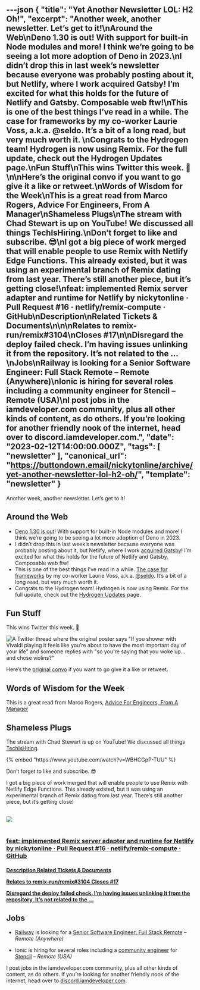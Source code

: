 ---json
{
  "title": "Yet Another Newsletter LOL: H2 Oh!",
  "excerpt": "Another week, another newsletter. Let’s get to it!\nAround the Web\nDeno 1.30 is out! With support for built-in Node modules and more! I think we’re going to be seeing a lot more adoption of Deno in 2023.\nI didn’t drop this in last week’s newsletter because everyone was probably posting about it, but Netlify, where I work acquired Gatsby! I’m excited for what this holds for the future of Netlify and Gatsby. Composable web ftw!\nThis is one of the best things I’ve read in a while. The case for frameworks by my co-worker Laurie Voss, a.k.a. @seldo. It’s a bit of a long read, but very much worth it. \nCongrats to the Hydrogen team! Hydrogen is now using Remix. For the full update, check out the Hydrogen Updates page.\nFun Stuff\nThis wins Twitter this week. 🤣\n\nHere’s the original convo if you want to go give it a like or retweet.\nWords of Wisdom for the Week\nThis is a great read from Marco Rogers, Advice For Engineers, From A Manager\nShameless Plugs\nThe stream with Chad Stewart is up on YouTube! We discussed all things TechIsHiring.\nDon’t forget to like and subscribe. 😎\nI got a big piece of work merged that will enable people to use Remix with Netlify Edge Functions. This already existed, but it was using an experimental branch of Remix dating from last year. There’s still another piece, but it’s getting close!\nfeat: implemented Remix server adapter and runtime for Netlify by nickytonline · Pull Request #16 · netlify/remix-compute · GitHub\nDescription\nRelated Tickets & Documents\n\n\nRelates to remix-run/remix#3104\nCloses #17\n\nDisregard the deploy failed check. I’m having issues unlinking it from the repository. It’s not related to the …\nJobs\nRailway is looking for a Senior Software Engineer: Full Stack Remote – Remote (Anywhere)\nIonic is hiring for several roles including a community engineer for Stencil – Remote (USA)\nI post jobs in the iamdeveloper.com community, plus all other kinds of content, as do others. If you’re looking for another friendly nook of the internet, head over to discord.iamdeveloper.com.",
  "date": "2023-02-12T14:00:00.000Z",
  "tags": [
    "newsletter"
  ],
  "canonical_url": "https://buttondown.email/nickytonline/archive/yet-another-newsletter-lol-h2-oh/",
  "template": "newsletter"
}
---

<p>Another week, another newsletter. Let&rsquo;s get to it!</p>
<h2>Around the Web</h2>
<ul>
<li><a href="https://deno.com/blog/v1.30?utm_source=nickytonline&amp;utm_medium=email&amp;utm_campaign=yet-another-newsletter-lol-h2-oh" target="_blank">Deno 1.30 is out</a>! With support for built-in Node modules and more! I think we&rsquo;re going to be seeing a lot more adoption of Deno in 2023.</li>
<li>I didn&rsquo;t drop this in last week&rsquo;s newsletter because everyone was probably posting about it, but Netlify, where I work <a href="https://www.netlify.com/press/netlify-acquires-gatsby-inc-to-accelerate-adoption-of-composable-web-architectures/?utm_source=nickytonline&amp;utm_medium=email&amp;utm_campaign=yet-another-newsletter-lol-h2-oh" target="_blank">acquired Gatsby</a>! I&rsquo;m excited for what this holds for the future of Netlify and Gatsby. Composable web ftw!</li>
<li>This is one of the best things I’ve read in a while. <a href="https://seldo.com/posts/the_case_for_frameworks?utm_source=nickytonline&amp;utm_medium=email&amp;utm_campaign=yet-another-newsletter-lol-h2-oh" target="_blank">The case for frameworks</a> by my co-worker Laurie Voss, a.k.a. <a href="https://elk.zone/toot.cafe/@seldo@alpaca.gold?utm_source=nickytonline&amp;utm_medium=email&amp;utm_campaign=yet-another-newsletter-lol-h2-oh" target="_blank">@seldo</a>. It&rsquo;s a bit of a long read, but very much worth it. </li>
<li>Congrats to the Hydrogen team! Hydrogen is now using Remix. For the full update, check out the <a href="https://hydrogen.shopify.dev/updates?utm_source=nickytonline&amp;utm_medium=email&amp;utm_campaign=yet-another-newsletter-lol-h2-oh" target="_blank">Hydrogen Updates</a> page.</li>
</ul>
<h2>Fun Stuff</h2>
<p>This wins Twitter this week. 🤣</p>
<p><img alt="A Twitter thread where the original poster says &quot;If you shower with Vivaldi playing it feels like you’re about to have the most important day of your life&quot; and someone replies with &quot;so you're saying that you woke up... and chose violins?&quot;" class="newsletter-image" src="https://buttondown-attachments.s3.us-west-2.amazonaws.com/images/edabb33f-9c69-4450-8946-43ffec1c1a90.png" /></p>
<p>Here&rsquo;s the <a href="https://twitter.com/ken_wheeler/status/1623313300984369153?utm_source=nickytonline&amp;utm_medium=email&amp;utm_campaign=yet-another-newsletter-lol-h2-oh" target="_blank">original convo</a> if you want to go give it a like or retweet.</p>
<h2>Words of Wisdom for the Week</h2>
<p>This is a great read from Marco Rogers, <a href="https://marcorogers.com/blog/advice-for-engineers-from-a-manager?utm_source=nickytonline&amp;utm_medium=email&amp;utm_campaign=yet-another-newsletter-lol-h2-oh" target="_blank">Advice For Engineers, From A Manager</a></p>
<h2>Shameless Plugs</h2>
<p>The stream with Chad Stewart is up on YouTube! We discussed all things <a href="https://www.techishiring.com?utm_source=nickytonline&amp;utm_medium=email&amp;utm_campaign=yet-another-newsletter-lol-h2-oh" target="_blank">TechIsHiring</a>.</p>{% embed "https://www.youtube.com/watch?v=WBHCGpP-TUU" %}
<p>Don&rsquo;t forget to like and subscribe. 😎</p>
<p>I got a big piece of work merged that will enable people to use Remix with Netlify Edge Functions. This already existed, but it was using an experimental branch of Remix dating from last year. There&rsquo;s still another piece, but it&rsquo;s getting close!</p>
<a href="https://github.com/netlify/remix-compute/pull/16?utm_source=nickytonline&amp;utm_medium=email&amp;utm_campaign=yet-another-newsletter-lol-h2-oh">
    <div class="news-social-card">
      <br />
<div class="float-left">
            <img class="link-image" src="https://opengraph.githubassets.com/5ffc4ade2189c21cc5004f69d79d93f1dd410bac60a25f67011c2a2e170b7e31/netlify/remix-compute/pull/16" />
        </div>
      <br />
<div class="float-left news-social-card-text">
            <h3 class="link-title" >feat: implemented Remix server adapter and runtime for Netlify by nickytonline · Pull Request #16 · netlify/remix-compute · GitHub</h3>
            <h4 class="link-description" >Description
Related Tickets &amp; Documents


Relates to remix-run/remix#3104
Closes #17

Disregard the deploy failed check. I&rsquo;m having issues unlinking it from the repository. It&rsquo;s not related to the &hellip;</h4>
        </div>
    </div>
</a><h2>Jobs</h2>
<ul>
<li>
<p><a href="https://railway.app/?utm_source=nickytonline&amp;utm_medium=email&amp;utm_campaign=yet-another-newsletter-lol-h2-oh" target="_blank">Railway</a> is looking for a <a href="https://railway.app/careers/full-stack?utm_source=nickytonline&amp;utm_medium=email&amp;utm_campaign=yet-another-newsletter-lol-h2-oh" target="_blank">Senior Software Engineer: Full Stack Remote</a> – <em>Remote (Anywhere)</em></p>
</li>
<li>
<p>Ionic is hiring for several roles including a <a href="https://www.linkedin.com/jobs/search/?currentJobId=3427099201&amp;f_C=2969324&amp;geoId=92000000&amp;originToLandingJobPostings=3454200749%2C3427099201%2C3434566735%2C3467045475%2C3403256748%2C3421312245%2C3457032214%2C3457695907%2C3444074908&amp;utm_source=nickytonline&amp;utm_medium=email&amp;utm_campaign=yet-another-newsletter-lol-h2-oh" target="_blank">community engineer</a> for <a href="https://stenciljs.com?utm_source=nickytonline&amp;utm_medium=email&amp;utm_campaign=yet-another-newsletter-lol-h2-oh" target="_blank">Stencil</a> – <em>Remote (USA)</em></p>
</li>
</ul>
<p>I post jobs in the iamdeveloper.com community, plus all other kinds of content, as do others. If you&rsquo;re looking for another friendly nook of the internet, head over to <a href="https://discord.iamdeveloper.com?utm_source=nickytonline&amp;utm_medium=email&amp;utm_campaign=yet-another-newsletter-lol-h2-oh" target="_blank">discord.iamdeveloper.com</a>.</p>
